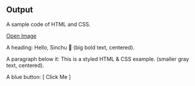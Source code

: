 ## Output 

A sample code of HTML and CSS.

[Open Image](https://raw.githubusercontent.com/codewithsinchana/Sinchana03/main/image.png)

A heading:
  Hello, Sinchu 👋 (big bold text, centered).

A paragraph below it:
  This is a styled HTML & CSS example. (smaller gray text, centered).

A blue button:
  [ Click Me ]
